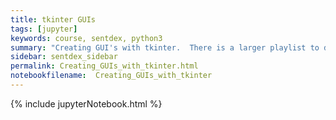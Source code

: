 ```yaml
---
title: tkinter GUIs
tags: [jupyter]
keywords: course, sentdex, python3
summary: "Creating GUI's with tkinter.  There is a larger playlist to doing this but this is just a short introduction about how you can use it."
sidebar: sentdex_sidebar
permalink: Creating_GUIs_with_tkinter.html
notebookfilename:  Creating_GUIs_with_tkinter
---
```


{% include jupyterNotebook.html %}